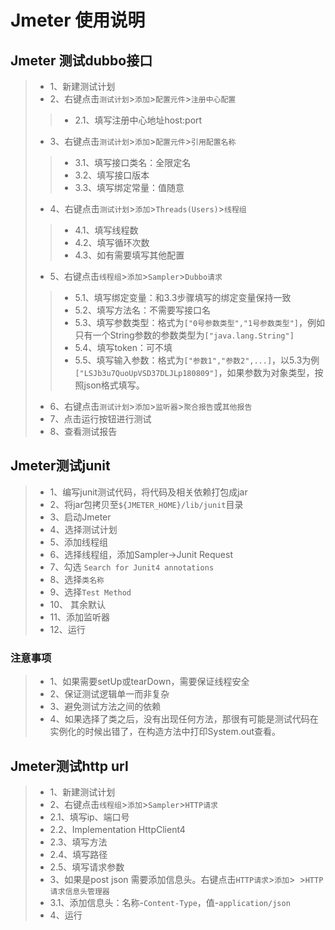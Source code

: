 # Jmeter 使用说明

## Jmeter 测试dubbo接口
>- 1、新建测试计划
>- 2、右键点击```测试计划```>```添加```>```配置元件```>```注册中心配置```
>>- 2.1、填写注册中心地址host:port
>- 3、右键点击```测试计划```>```添加```>```配置元件```>```引用配置名称```
>>- 3.1、填写接口类名：全限定名
>>- 3.2、填写接口版本
>>- 3.3、填写绑定常量：值随意
>- 4、右键点击```测试计划```>```添加```>```Threads(Users)```>```线程组```
>>- 4.1、填写线程数
>>- 4.2、填写循环次数
>>- 4.3、如有需要填写其他配置
>- 5、右键点击```线程组```>```添加```>```Sampler```>```Dubbo请求```
>>- 5.1、填写绑定变量：和3.3步骤填写的绑定变量保持一致
>>- 5.2、填写方法名：不需要写接口名
>>- 5.3、填写参数类型：格式为```["0号参数类型","1号参数类型"]```，例如只有一个String参数的参数类型为```["java.lang.String"]```
>>- 5.4、填写token：可不填
>>- 5.5、填写输入参数：格式为```["参数1","参数2",...]```，以5.3为例 ```["LSJb3u7QuoUpVSD37DLJLp180809"]```，如果参数为对象类型，按照json格式填写。
>- 6、右键点击```测试计划```>```添加```>```监听器```>```聚合报告```或```其他报告```
>- 7、点击运行按钮进行测试
>- 8、查看测试报告

## Jmeter测试junit
>- 1、编写junit测试代码，将代码及相关依赖打包成jar
>- 2、将jar包拷贝至```${JMETER_HOME}/lib/junit```目录
>- 3、启动Jmeter
>- 4、选择测试计划
>- 5、添加线程组
>- 6、选择线程组，添加Sampler->Junit Request
>- 7、勾选 ```Search for Junit4 annotations```
>- 8、选择```类名称```
>- 9、选择```Test Method```
>- 10、 其余默认
>- 11、添加监听器
>- 12、运行

### 注意事项
>- 1、如果需要setUp或tearDown，需要保证线程安全
>- 2、保证测试逻辑单一而非复杂
>- 3、避免测试方法之间的依赖
>- 4、如果选择了类之后，没有出现任何方法，那很有可能是测试代码在实例化的时候出错了，在构造方法中打印System.out查看。

## Jmeter测试http url
>- 1、新建测试计划
>- 2、右键点击```线程组```>```添加```>```Sampler```>```HTTP请求```
>- 2.1、填写ip、端口号
>- 2.2、Implementation HttpClient4
>- 2.3、填写方法
>- 2.4、填写路径
>- 2.5、填写请求参数
>- 3、如果是post json 需要添加信息头。右键点击```HTTP请求```>```添加```>``` ```>```HTTP请求信息头管理器```
>- 3.1、添加信息头：名称-```Content-Type```，值-```application/json```
>- 4、运行

<!--stackedit_data:
eyJoaXN0b3J5IjpbLTExMzk5NTg3NjEsLTE2OTM1Nzk4MzAsMT
kyMzM5MzE1OF19
-->